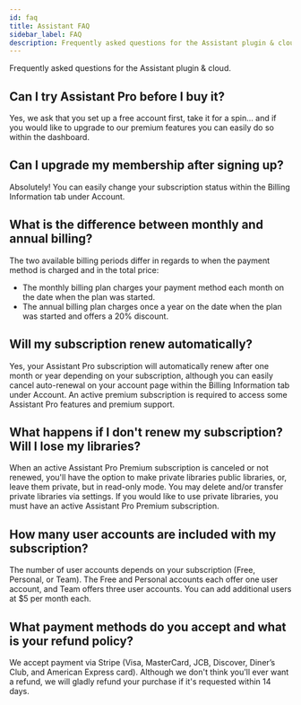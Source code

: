 ```yaml
---
id: faq
title: Assistant FAQ
sidebar_label: FAQ
description: Frequently asked questions for the Assistant plugin & cloud.
---
```


Frequently asked questions for the Assistant plugin & cloud.

## Can I try Assistant Pro before I buy it?

Yes, we ask that you set up a free account first, take it for a spin... and if you would like to upgrade to our premium features you can easily do so within the dashboard.

## Can I upgrade my membership after signing up?

Absolutely! You can easily change your subscription status within the Billing Information tab under Account.

## What is the difference between monthly and annual billing?

The two available billing periods differ in regards to when the payment method is charged and in the total price:

* The monthly billing plan charges your payment method each month on the date when the plan was started.
* The annual billing plan charges once a year on the date when the plan was started and offers a 20% discount.

## Will my subscription renew automatically?

Yes, your Assistant Pro subscription will automatically renew after one month or year depending on your subscription, although you can easily cancel auto-renewal on your account page within the Billing Information tab under Account. An active premium subscription is required to access some Assistant Pro features and premium support.

## What happens if I don't renew my subscription? Will I lose my libraries?

When an active Assistant Pro Premium subscription is canceled or not renewed, you'll have the option to make private libraries public libraries, or, leave them private, but in read-only mode. You may delete and/or transfer private libraries via settings. If you would like to use private libraries, you must have an active Assistant Pro Premium subscription.

## How many user accounts are included with my subscription?

The number of user accounts depends on your subscription (Free, Personal, or Team). The Free and Personal accounts each offer one user account, and Team offers three user accounts. You can add additional users at $5 per month each.

## What payment methods do you accept and what is your refund policy?

We accept payment via Stripe (Visa, MasterCard, JCB, Discover, Diner’s Club, and American Express card). Although we don't think you'll ever want a refund, we will gladly refund your purchase if it's requested within 14 days.
